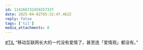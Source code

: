 ```yaml
---
id: 114266732459257337
date: 2025-04-02T05:32:47.462Z
reply: false
tags: ['til']
media_attachments: 0
---
```


[#TIL](https://e5n.cc/tags/TIL) “移动互联网长大的一代没有爱情了，甚至连「爱情观」都没有。”

